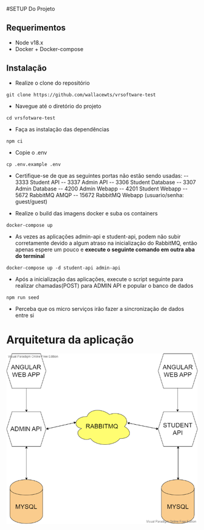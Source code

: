 #SETUP Do Projeto

## Requerimentos

- Node v18.x
- Docker + Docker-compose

## Instalação

- Realize o clone do repositório

```
git clone https://github.com/wallacewts/vrsoftware-test
```

- Navegue até o diretório do projeto

```
cd vrsfotware-test
```

- Faça as instalação das dependências

```
npm ci
```

- Copie o .env

```
cp .env.example .env
```

- Certifique-se de que as seguintes portas não estão sendo usadas:
  -- 3333 Student API
  -- 3337 Admin API
  -- 3306 Student Database
  -- 3307 Admin Database
  -- 4200 Admin Webapp
  -- 4201 Student Webapp
  -- 5672 RabbitMQ AMQP
  -- 15672 RabbitMQ Webapp (usuario/senha: guest/guest)

- Realize o build das imagens docker e suba os containers

```
docker-compose up
```

- As vezes as aplicações admin-api e student-api, podem não subir corretamente devido a algum atraso na inicialização do RabbitMQ, então apenas espere um pouco e **execute o seguinte comando em outra aba do terminal**

```
docker-compose up -d student-api admin-api
```

- Após a inicialização das aplicações, execute o script seguinte para realizar chamadas(POST) para ADMIN API e popular o banco de dados

```
npm run seed
```

- Perceba que os micro serviços irão fazer a sincronização de dados entre si

# Arquitetura da aplicação

![Imagem da arquitetura](/imgs/architecture.png)

